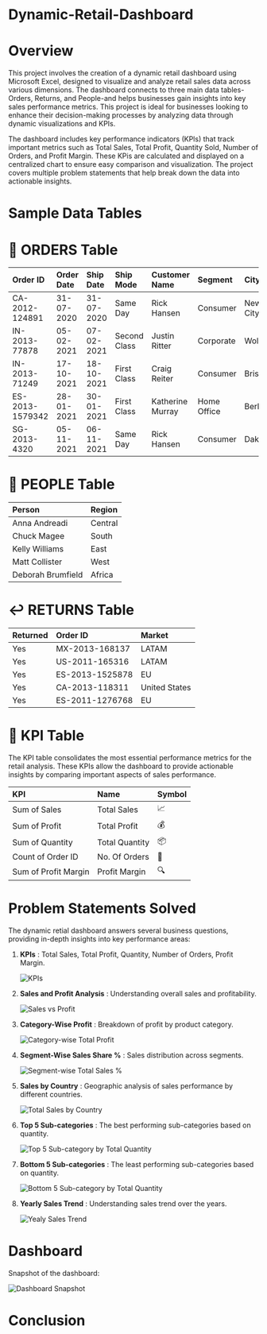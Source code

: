 # Dynamic-Retail-Dashboard
# Overview
This project involves the creation of a dynamic retail dashboard using Microsoft Excel, designed to visualize and analyze retail sales data across various dimensions. The dashboard connects to three main data tables-Orders, Returns, and People-and helps businesses gain insights into key sales performance metrics. This project is ideal for businesses looking to enhance their decision-making processes by analyzing data through dynamic visualizations and KPIs.

The dashboard includes key performance indicators (KPls) that track important metrics such as Total Sales, Total Profit, Quantity Sold, Number of Orders, and Profit Margin. These KPis are calculated and displayed on a centralized chart to ensure easy comparison and visualization. The project covers multiple problem statements that help break down the data into actionable insights.
# Sample Data Tables
# 📑 ORDERS Table
| Order ID        | Order Date | Ship Date  | Ship Mode     | Customer Name      | Segment     | City         | State           | Country        | Product Name                   | Sales    | Quantity | Profit   |
|:----------------|:-----------|:-----------|:--------------|:-------------------|:------------|:-------------|:----------------|:---------------|:-------------------------------|---------:|---------:|---------:|
| CA-2012-124891  | 31-07-2020 | 31-07-2020 | Same Day      | Rick Hansen        | Consumer    | New York City| New York        | United States  | Plantronics CS510 Headset       | 2309.65  | 7        | 762.18   |
| IN-2013-77878   | 05-02-2021 | 07-02-2021 | Second Class  | Justin Ritter      | Corporate   | Wollongong   | New South Wales | Australia      | Novimex Leather Armchair        | 3709.39  | 9        | -288.76  |
| IN-2013-71249   | 17-10-2021 | 18-10-2021 | First Class   | Craig Reiter       | Consumer    | Brisbane     | Queensland      | Australia      | Nokia Smart Phone              | 5175.17  | 9        | 919.97   |
| ES-2013-1579342 | 28-01-2021 | 30-01-2021 | First Class   | Katherine Murray   | Home Office | Berlin       | Berlin          | Germany        | Motorola Cordless Phone        | 2892.51  | 5        | -96.54   |
| SG-2013-4320    | 05-11-2021 | 06-11-2021 | Same Day      | Rick Hansen        | Consumer    | Dakar        | Dakar           | Senegal        | Sharp Wireless Fax             | 2832.96  | 8        | 311.52   |

# 👥 PEOPLE Table
| Person              | Region  |
|:--------------------|:--------|
| Anna Andreadi        | Central |
| Chuck Magee          | South   |
| Kelly Williams       | East    |
| Matt Collister       | West    |
| Deborah Brumfield    | Africa  |

# ↩️ RETURNS Table
| Returned | Order ID        | Market         |
|:---------|:----------------|:---------------|
| Yes      | MX-2013-168137   | LATAM          |
| Yes      | US-2011-165316   | LATAM          |
| Yes      | ES-2013-1525878  | EU             |
| Yes      | CA-2013-118311   | United States  |
| Yes      | ES-2011-1276768  | EU             |

# 📌 KPI Table
The KPI table consolidates the most essential performance metrics for the retail analysis. These KPIs allow the dashboard to provide actionable insights by comparing important aspects of sales performance.

| KPI                  | Name           | Symbol |
|:---------------------|:---------------|:-------|
| Sum of Sales          | Total Sales    | 📈     |
| Sum of Profit         | Total Profit   | 💰     |
| Sum of Quantity       | Total Quantity | 📦     |
| Count of Order ID     | No. Of Orders  | 🛒     |
| Sum of Profit Margin  | Profit Margin  | 🔍     |

# Problem Statements Solved
The dynamic retial dashboard answers several business questions, providing in-depth insights into key performance areas:

1. **KPIs** : Total Sales, Total Profit, Quantity, Number of Orders, Profit Margin.

   ![KPIs](https://github.com/user-attachments/assets/586630b0-a11d-4782-b4a5-374bc0127335)
   
2. **Sales and Profit Analysis** : Understanding overall sales and profitability.

   ![Sales vs Profit](https://github.com/user-attachments/assets/8df46dd9-d6b2-46f2-bd9a-98c3004252a7)

3. **Category-Wise Profit** : Breakdown of profit by product category.

   ![Category-wise Total Profit](https://github.com/user-attachments/assets/d31538b8-add7-44e3-ac7b-b6b10d966702)

4. **Segment-Wise Sales Share %** : Sales distribution across segments.

   ![Segment-wise Total Sales %](https://github.com/user-attachments/assets/9620efc0-3984-4fb8-88d4-83e953fdf3fa)

5. **Sales by Country** : Geographic analysis of sales performance by different countries.

   ![Total Sales by Country](https://github.com/user-attachments/assets/9408b436-9b56-4a1d-8395-c404b559f912)

6. **Top 5 Sub-categories** : The best performing sub-categories based on quantity.

   ![Top 5 Sub-category by Total Quantity](https://github.com/user-attachments/assets/34cafa6c-3cf8-41ab-aa9b-7e37ec51855b)

7. **Bottom 5 Sub-categories** : The least performing sub-categories based on quantity.

   ![Bottom 5 Sub-category by Total Quantity](https://github.com/user-attachments/assets/4277eeaf-29b8-4ffc-b480-44a9f731386d)

8. **Yearly Sales Trend** : Understanding sales trend over the years.

    ![Yealy Sales Trend](https://github.com/user-attachments/assets/49eceaf7-03e6-4edb-b15d-e5d3453ee3ea)

# Dashboard
Snapshot of the dashboard:

![Dashboard Snapshot](https://github.com/user-attachments/assets/b3fd71cf-de91-4e78-a1e4-e72b05c8678f)

# Conclusion














